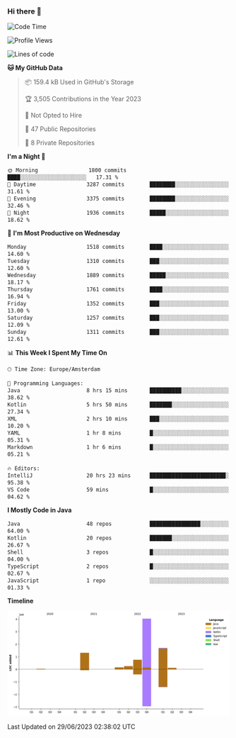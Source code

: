 ### Hi there 👋


<!--START_SECTION:waka-->
![Code Time](http://img.shields.io/badge/Code%20Time-3%2C283%20hrs%2028%20mins-blue)

![Profile Views](http://img.shields.io/badge/Profile%20Views-109-blue)

![Lines of code](https://img.shields.io/badge/From%20Hello%20World%20I%27ve%20Written-8.3%20million%20lines%20of%20code-blue)

**🐱 My GitHub Data** 

> 📦 159.4 kB Used in GitHub's Storage 
 > 
> 🏆 3,505 Contributions in the Year 2023
 > 
> 🚫 Not Opted to Hire
 > 
> 📜 47 Public Repositories 
 > 
> 🔑 8 Private Repositories 
 > 
**I'm a Night 🦉** 

```text
🌞 Morning                1800 commits        ████░░░░░░░░░░░░░░░░░░░░░   17.31 % 
🌆 Daytime                3287 commits        ████████░░░░░░░░░░░░░░░░░   31.61 % 
🌃 Evening                3375 commits        ████████░░░░░░░░░░░░░░░░░   32.46 % 
🌙 Night                  1936 commits        █████░░░░░░░░░░░░░░░░░░░░   18.62 % 
```
📅 **I'm Most Productive on Wednesday** 

```text
Monday                   1518 commits        ████░░░░░░░░░░░░░░░░░░░░░   14.60 % 
Tuesday                  1310 commits        ███░░░░░░░░░░░░░░░░░░░░░░   12.60 % 
Wednesday                1889 commits        █████░░░░░░░░░░░░░░░░░░░░   18.17 % 
Thursday                 1761 commits        ████░░░░░░░░░░░░░░░░░░░░░   16.94 % 
Friday                   1352 commits        ███░░░░░░░░░░░░░░░░░░░░░░   13.00 % 
Saturday                 1257 commits        ███░░░░░░░░░░░░░░░░░░░░░░   12.09 % 
Sunday                   1311 commits        ███░░░░░░░░░░░░░░░░░░░░░░   12.61 % 
```


📊 **This Week I Spent My Time On** 

```text
🕑︎ Time Zone: Europe/Amsterdam

💬 Programming Languages: 
Java                     8 hrs 15 mins       ██████████░░░░░░░░░░░░░░░   38.62 % 
Kotlin                   5 hrs 50 mins       ███████░░░░░░░░░░░░░░░░░░   27.34 % 
XML                      2 hrs 10 mins       ███░░░░░░░░░░░░░░░░░░░░░░   10.20 % 
YAML                     1 hr 8 mins         █░░░░░░░░░░░░░░░░░░░░░░░░   05.31 % 
Markdown                 1 hr 6 mins         █░░░░░░░░░░░░░░░░░░░░░░░░   05.21 % 

🔥 Editors: 
IntelliJ                 20 hrs 23 mins      ████████████████████████░   95.38 % 
VS Code                  59 mins             █░░░░░░░░░░░░░░░░░░░░░░░░   04.62 % 
```

**I Mostly Code in Java** 

```text
Java                     48 repos            ████████████████░░░░░░░░░   64.00 % 
Kotlin                   20 repos            ███████░░░░░░░░░░░░░░░░░░   26.67 % 
Shell                    3 repos             █░░░░░░░░░░░░░░░░░░░░░░░░   04.00 % 
TypeScript               2 repos             █░░░░░░░░░░░░░░░░░░░░░░░░   02.67 % 
JavaScript               1 repo              ░░░░░░░░░░░░░░░░░░░░░░░░░   01.33 % 
```



**Timeline**

![Lines of Code chart](https://raw.githubusercontent.com/powercasgamer/powercasgamer/master/assets/bar_graph.png)


 Last Updated on 29/06/2023 02:38:02 UTC
<!--END_SECTION:waka-->
